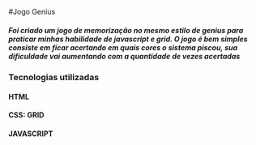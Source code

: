 #Jogo Genius 
<h5>Foi criado um jogo de memorização no mesmo estilo de genius para praticar minhas habilidade de javascript e grid. O jogo é bem simples consiste em ficar acertando em quais cores o sistema piscou, sua dificuldade vai aumentando com a quantidade de vezes acertadas </h5>

<h3>Tecnologias utilizadas</h3>
<h4>HTML</h4>
<h4>CSS: GRID</h4>
<h4>JAVASCRIPT</h4>